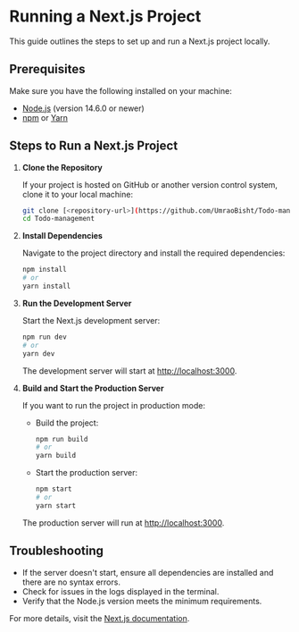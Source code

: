 # Running a Next.js Project

This guide outlines the steps to set up and run a Next.js project locally.

## Prerequisites

Make sure you have the following installed on your machine:

- [Node.js](https://nodejs.org/) (version 14.6.0 or newer)
- [npm](https://www.npmjs.com/) or [Yarn](https://yarnpkg.com/)

## Steps to Run a Next.js Project

1. **Clone the Repository**

   If your project is hosted on GitHub or another version control system, clone it to your local machine:

   ```bash
   git clone [<repository-url>](https://github.com/UmraoBisht/Todo-management.git)
   cd Todo-management
   ```

2. **Install Dependencies**

   Navigate to the project directory and install the required dependencies:

   ```bash
   npm install
   # or
   yarn install
   ```

3. **Run the Development Server**

   Start the Next.js development server:

   ```bash
   npm run dev
   # or
   yarn dev
   ```

   The development server will start at [http://localhost:3000](http://localhost:3000).

4. **Build and Start the Production Server**

   If you want to run the project in production mode:

   - Build the project:

     ```bash
     npm run build
     # or
     yarn build
     ```

   - Start the production server:

     ```bash
     npm start
     # or
     yarn start
     ```

   The production server will run at [http://localhost:3000](http://localhost:3000).


## Troubleshooting

- If the server doesn't start, ensure all dependencies are installed and there are no syntax errors.
- Check for issues in the logs displayed in the terminal.
- Verify that the Node.js version meets the minimum requirements.

For more details, visit the [Next.js documentation](https://nextjs.org/docs).
